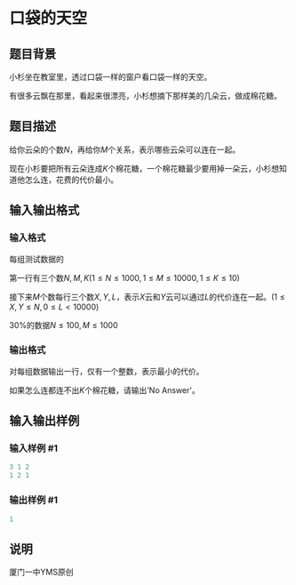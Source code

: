 # 口袋的天空

## 题目背景

小杉坐在教室里，透过口袋一样的窗户看口袋一样的天空。

有很多云飘在那里，看起来很漂亮，小杉想摘下那样美的几朵云，做成棉花糖。

## 题目描述

给你云朵的个数$N$，再给你$M$个关系，表示哪些云朵可以连在一起。

现在小杉要把所有云朵连成$K$个棉花糖，一个棉花糖最少要用掉一朵云，小杉想知道他怎么连，花费的代价最小。

## 输入输出格式

### 输入格式

每组测试数据的

第一行有三个数$N,M,K(1 \le N \le 1000,1 \le M \le 10000,1 \le K \le 10)$

接下来$M$个数每行三个数$X,Y,L$，表示$X$云和$Y$云可以通过$L$的代价连在一起。$(1 \le X,Y \le N,0 \le L<10000)$

$30\%$的数据$N \le 100,M \le 1000$

### 输出格式

对每组数据输出一行，仅有一个整数，表示最小的代价。

如果怎么连都连不出$K$个棉花糖，请输出'No Answer'。

## 输入输出样例

### 输入样例 #1

```cpp
3 1 2
1 2 1

```
### 输出样例 #1

```cpp
1
```


## 说明

厦门一中YMS原创

